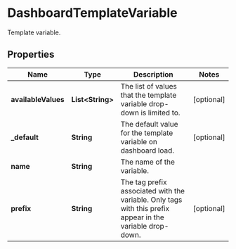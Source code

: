 # DashboardTemplateVariable

Template variable.

## Properties

| Name                | Type                   | Description                                                                                               | Notes      |
| ------------------- | ---------------------- | --------------------------------------------------------------------------------------------------------- | ---------- |
| **availableValues** | **List&lt;String&gt;** | The list of values that the template variable drop-down is limited to.                                    | [optional] |
| **\_default**       | **String**             | The default value for the template variable on dashboard load.                                            | [optional] |
| **name**            | **String**             | The name of the variable.                                                                                 |
| **prefix**          | **String**             | The tag prefix associated with the variable. Only tags with this prefix appear in the variable drop-down. | [optional] |
